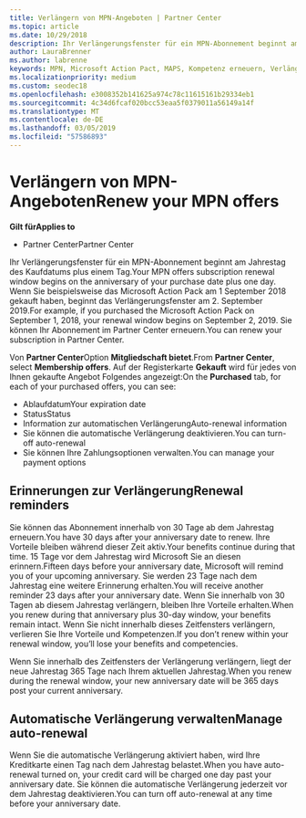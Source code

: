 ```yaml
---
title: Verlängern von MPN-Angeboten | Partner Center
ms.topic: article
ms.date: 10/29/2018
description: Ihr Verlängerungsfenster für ein MPN-Abonnement beginnt am Jahrestag des Kaufdatums plus einem Tag.
author: LauraBrenner
ms.author: labrenne
keywords: MPN, Microsoft Action Pact, MAPS, Kompetenz erneuern, Verlängerungsdatum
ms.localizationpriority: medium
ms.custom: seodec18
ms.openlocfilehash: e3008352b141625a974c78c11615161b29334eb1
ms.sourcegitcommit: 4c34d6fcaf020bcc53eaa5f0379011a56149a14f
ms.translationtype: MT
ms.contentlocale: de-DE
ms.lasthandoff: 03/05/2019
ms.locfileid: "57586893"
---
```

# <a name="renew-your-mpn-offers"></a><span data-ttu-id="c463f-104">Verlängern von MPN-Angeboten</span><span class="sxs-lookup"><span data-stu-id="c463f-104">Renew your MPN offers</span></span>

<span data-ttu-id="c463f-105">**Gilt für**</span><span class="sxs-lookup"><span data-stu-id="c463f-105">**Applies to**</span></span>

- <span data-ttu-id="c463f-106">Partner Center</span><span class="sxs-lookup"><span data-stu-id="c463f-106">Partner Center</span></span>

<span data-ttu-id="c463f-107">Ihr Verlängerungsfenster für ein MPN-Abonnement beginnt am Jahrestag des Kaufdatums plus einem Tag.</span><span class="sxs-lookup"><span data-stu-id="c463f-107">Your MPN offers subscription renewal window begins on the anniversary of your purchase date plus one day.</span></span> <span data-ttu-id="c463f-108">Wenn Sie beispielsweise das Microsoft Action Pack am 1 September 2018 gekauft haben, beginnt das Verlängerungsfenster am 2. September 2019.</span><span class="sxs-lookup"><span data-stu-id="c463f-108">For example, if you purchased the Microsoft Action Pack on September 1, 2018, your renewal window begins on September 2, 2019.</span></span> <span data-ttu-id="c463f-109">Sie können Ihr Abonnement im Partner Center erneuern.</span><span class="sxs-lookup"><span data-stu-id="c463f-109">You can renew your subscription in Partner Center.</span></span>

<span data-ttu-id="c463f-110">Von **Partner Center**Option **Mitgliedschaft bietet**.</span><span class="sxs-lookup"><span data-stu-id="c463f-110">From **Partner Center**, select **Membership offers**.</span></span>
<span data-ttu-id="c463f-111">Auf der Registerkarte **Gekauft** wird für jedes von Ihnen gekaufte Angebot Folgendes angezeigt:</span><span class="sxs-lookup"><span data-stu-id="c463f-111">On the **Purchased** tab, for each of your purchased offers, you can see:</span></span>

- <span data-ttu-id="c463f-112">Ablaufdatum</span><span class="sxs-lookup"><span data-stu-id="c463f-112">Your expiration date</span></span>
- <span data-ttu-id="c463f-113">Status</span><span class="sxs-lookup"><span data-stu-id="c463f-113">Status</span></span>
- <span data-ttu-id="c463f-114">Information zur automatischen Verlängerung</span><span class="sxs-lookup"><span data-stu-id="c463f-114">Auto-renewal information</span></span>
- <span data-ttu-id="c463f-115">Sie können die automatische Verlängerung deaktivieren.</span><span class="sxs-lookup"><span data-stu-id="c463f-115">You can turn-off auto-renewal</span></span>
- <span data-ttu-id="c463f-116">Sie können Ihre Zahlungsoptionen verwalten.</span><span class="sxs-lookup"><span data-stu-id="c463f-116">You can manage your payment options</span></span>

## <a name="renewal-reminders"></a><span data-ttu-id="c463f-117">Erinnerungen zur Verlängerung</span><span class="sxs-lookup"><span data-stu-id="c463f-117">Renewal reminders</span></span>

<span data-ttu-id="c463f-118">Sie können das Abonnement innerhalb von 30 Tage ab dem Jahrestag erneuern.</span><span class="sxs-lookup"><span data-stu-id="c463f-118">You have 30 days after your anniversary date to renew.</span></span> <span data-ttu-id="c463f-119">Ihre Vorteile bleiben während dieser Zeit aktiv.</span><span class="sxs-lookup"><span data-stu-id="c463f-119">Your benefits continue during that time.</span></span> <span data-ttu-id="c463f-120">15 Tage vor dem Jahrestag wird Microsoft Sie an diesen erinnern.</span><span class="sxs-lookup"><span data-stu-id="c463f-120">Fifteen days before your anniversary date, Microsoft will remind you of your upcoming anniversary.</span></span> <span data-ttu-id="c463f-121">Sie werden 23 Tage nach dem Jahrestag eine weitere Erinnerung erhalten.</span><span class="sxs-lookup"><span data-stu-id="c463f-121">You will receive another reminder 23 days after your anniversary date.</span></span> <span data-ttu-id="c463f-122">Wenn Sie innerhalb von 30 Tagen ab diesem Jahrestag verlängern, bleiben Ihre Vorteile erhalten.</span><span class="sxs-lookup"><span data-stu-id="c463f-122">When you renew during that anniversary plus 30-day window, your benefits remain intact.</span></span> <span data-ttu-id="c463f-123">Wenn Sie nicht innerhalb dieses Zeitfensters verlängern, verlieren Sie Ihre Vorteile und Kompetenzen.</span><span class="sxs-lookup"><span data-stu-id="c463f-123">If you don’t renew within your renewal window, you’ll lose your benefits and competencies.</span></span>

<span data-ttu-id="c463f-124">Wenn Sie innerhalb des Zeitfensters der Verlängerung verlängern, liegt der neue Jahrestag 365 Tage nach Ihrem aktuellen Jahrestag.</span><span class="sxs-lookup"><span data-stu-id="c463f-124">When you renew during the renewal window, your new anniversary date will be 365 days post your current anniversary.</span></span>

## <a name="manage-auto-renewal"></a><span data-ttu-id="c463f-125">Automatische Verlängerung verwalten</span><span class="sxs-lookup"><span data-stu-id="c463f-125">Manage auto-renewal</span></span>

<span data-ttu-id="c463f-126">Wenn Sie die automatische Verlängerung aktiviert haben, wird Ihre Kreditkarte einen Tag nach dem Jahrestag belastet.</span><span class="sxs-lookup"><span data-stu-id="c463f-126">When you have auto-renewal turned on, your credit card will be charged one day past your anniversary date.</span></span> <span data-ttu-id="c463f-127">Sie können die automatische Verlängerung jederzeit vor dem Jahrestag deaktivieren.</span><span class="sxs-lookup"><span data-stu-id="c463f-127">You can turn off auto-renewal at any time before your anniversary date.</span></span>